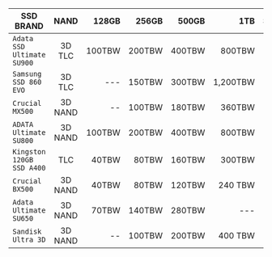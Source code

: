 
| SSD BRAND     | NAND | 128GB  | 256GB  | 500GB  | 1TB  | Source | warrany |
| ------------- |:-------------:| -----:| -----:| -----:| -----:| -----:| -----:|
| `Adata SSD Ultimate SU900` | 3D TLC |  100TBW |  200TBW  |  400TBW  |  800TBW  | [PDF](https://www.adata.com/upload/downloadfile/Datasheet_SU900_EN_20170710.pdf) | 5-years  |
| `Samsung SSD 860 EVO`      | 3D TLC |  --- |  150TBW  |  300TBW  |  1,200TBW  | [HTML](https://www.samsung.com/semiconductor/minisite/ssd/product/consumer/860evo/) | 5-years |
| `Crucial MX500` | 3D NAND |  -- |  100TBW  |  180TBW  |  360TBW  | [HTML](https://www.crucial.com/usa/en/storage-ssd-comparison) | 5-years  |
| `ADATA Ultimate SU800 ` | 3D NAND |  100TBW |  200TBW  |  400TBW | 800TBW | [HTML](https://www.adata.com/upload/downloadfile/Datasheet_SU800_EN_20180503.pdf) | 3-years  |
| `Kingston 120GB SSD A400` | TLC | 40TBW  | 80TBW   | 160TBW   |  300TBW  | [PDF](https://www.kingston.com/datasheets/SA400S37_us.pdf) | 3-years  |
| `Crucial BX500` | 3D NAND |  40TBW |  80TBW  |  120TBW | 240 TBW  | [HTML](https://www.crucial.com/usa/en/storage-ssd-comparison) | 3-years  |
| `Adata Ultimate SU650` | 3D NAND |  70TBW |  140TBW  |  280TBW | ---  | [PDF](https://www.adata.com/upload/downloadfile/Datasheet%20-%20Ultimate%20SU650_EN_20170908.pdf) | 3-years  |
| `Sandisk Ultra 3D` | 3D NAND |  -- |  100TBW  |  200TBW | 400 TBW  | [HTML](https://www.sandisk.com/home/ssd/ultra-3d-ssd) | 3-years  |







